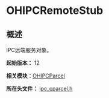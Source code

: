 # OHIPCRemoteStub

## 概述

IPC远端服务对象。

**起始版本：** 12

**相关模块：**[OHIPCParcel](capi-ohipcparcel.md)

**所在头文件：** [ipc_cparcel.h](capi-ipc-cparcel-h.md)
